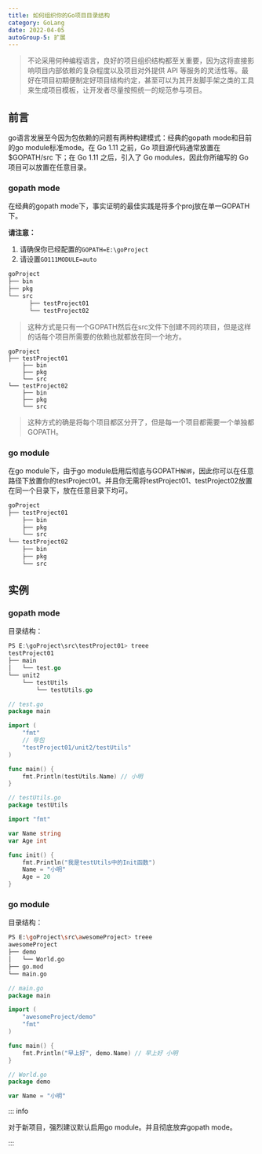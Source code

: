 ```yaml
---
title: 如何组织你的Go项目目录结构
category: GoLang
date: 2022-04-05
autoGroup-5: 扩展
---
```


> 不论采用何种编程语言，良好的项目组织结构都至关重要，因为这将直接影响项目内部依赖的复杂程度以及项目对外提供 API 等服务的灵活性等。最好在项目初期便制定好项目结构约定，甚至可以为其开发脚手架之类的工具来生成项目模板，让开发者尽量按照统一的规范参与项目。

## 前言

go语言发展至今因为包依赖的问题有两种构建模式：经典的gopath mode和目前的go module标准mode。在 Go 1.11 之前，Go 项目源代码通常放置在 $GOPATH/src 下；在 Go 1.11 之后，引入了 Go modules，因此你所编写的 Go 项目可以放置在任意目录。

### gopath mode

在经典的gopath mode下，事实证明的最佳实践是将多个proj放在单一GOPATH下。

**请注意：**

1. 请确保你已经配置的`GOPATH=E:\goProject`
2. 请设置`GO111MODULE=auto`

```bash
goProject    
├── bin  
├── pkg                                                           
└── src                                                                                
      ├── testProject01                        
      └── testProject02                                 
```

> 这种方式是只有一个GOPATH然后在src文件下创建不同的项目，但是这样的话每个项目所需要的依赖也就都放在同一个地方。

```
goProject    
├── testProject01        
    ├── bin  
    ├── pkg                                                           
    └── src  
└── testProject02           
    ├── bin  
    ├── pkg                                                           
    └── src 
```

> 这种方式的确是将每个项目都区分开了，但是每一个项目都需要一个单独都GOPATH。

### go module

在go module下，由于go module启用后彻底与GOPATH`解绑`，因此你可以在任意路径下放置你的testProject01。并且你无需将testProject01、testProject02放置在同一个目录下，放在任意目录下均可。

```bash
goProject    
├── testProject01        
    ├── bin  
    ├── pkg                                                           
    └── src  
└── testProject02           
    ├── bin  
    ├── pkg                                                           
    └── src 
```

## 实例

### gopath mode

目录结构：

```go
PS E:\goProject\src\testProject01> treee
testProject01  
├── main       
│   └── test.go
└── unit2
    └── testUtils
        └── testUtils.go
```

```go
// test.go
package main

import (
	"fmt"
    // 导包
	"testProject01/unit2/testUtils"
)

func main() {
	fmt.Println(testUtils.Name) // 小明
}
```

```go
// testUtils.go
package testUtils

import "fmt"

var Name string
var Age int

func init() {
	fmt.Println("我是testUtils中的Init函数")
	Name = "小明"
	Age = 20
}
```

### go module

目录结构：

```bash
PS E:\goProject\src\awesomeProject> treee
awesomeProject
├── demo
│   └── World.go
├── go.mod
└── main.go
```

```go
// main.go
package main

import (
	"awesomeProject/demo"
	"fmt"
)

func main() {
	fmt.Println("早上好", demo.Name) // 早上好 小明
}
```

```go
// World.go
package demo

var Name = "小明"
```

::: info

对于新项目，强烈建议默认启用go module。并且彻底放弃gopath mode。

:::